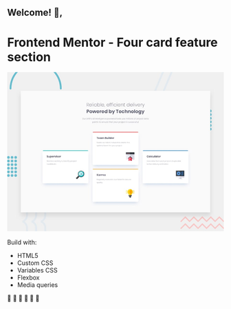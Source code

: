 ## Welcome! 👋,

 # Frontend Mentor - Four card feature section

![Design preview for the Four card feature section coding challenge](./design/desktop-preview.jpg)

Build with:
- HTML5
- Custom CSS
- Variables CSS
- Flexbox
- Media queries

🚀 🚀 🚀 🚀 🚀 🚀 